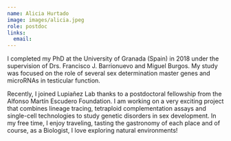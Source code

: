 ```yaml
---
name: Alicia Hurtado
image: images/alicia.jpeg
role: postdoc
links:
  email:
---
```


I completed my PhD at the University of Granada (Spain) in 2018 under the supervision of Drs. Francisco J. Barrionuevo and Miguel Burgos. My study was focused on the role of several sex determination master genes and microRNAs in testicular function.

Recently, I joined Lupiañez Lab thanks to a postdoctoral fellowship from the Alfonso Martín Escudero Foundation. I am working on a very exciting project that combines lineage tracing, tetraploid complementation assays and single-cell technologies to study genetic disorders in sex development.
In my free time, I enjoy traveling, tasting the gastronomy of each place and of course, as a Biologist, I love exploring natural environments!
